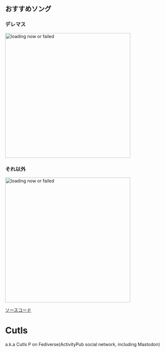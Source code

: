 ## おすすめソング
### デレマス
<img src="https://today-song.0px.io/.netlify/functions/song?songs" width="400" alt="loading now or failed">

### それ以外

<img src="https://today-song.0px.io/.netlify/functions/song?spotify" width="400" alt="loading now or failed">

[ソースコード](https://github.com/cutls/today-recommended-song)
# Cutls

a.k.a Cutls P on Fediverse(ActivityPub social network, including Mastodon)
